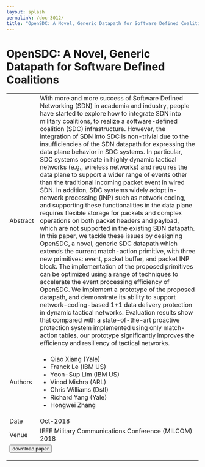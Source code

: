 ```yaml
---
layout: splash
permalink: /doc-3012/
title: "OpenSDC: A Novel, Generic Datapath for Software Defined Coalitions"
---
```


# OpenSDC: A Novel, Generic Datapath for Software Defined Coalitions

<table>
    <tbody>
    <tr>
        <td>Abstract</td>
        <td>With more and more success of Software Defined Networking (SDN) in academia and industry, people have started to explore how to integrate SDN into military coalitions, to realize a software-defined coalition (SDC) infrastructure. However, the integration of SDN into SDC is non-trivial due to the insufficiencies of the SDN datapath for expressing the data plane behavior in SDC systems. In particular, SDC systems operate in highly dynamic tactical networks (e.g., wireless networks) and requires the data plane to support a wider range of events other than the traditional incoming packet event in wired SDN. In addition, SDC systems widely adopt in-network processing (INP) such as network coding, and supporting these functionalities in the data plane requires flexible storage for packets and complex operations on both packet headers and payload, which are not supported in the existing SDN datapath. In this paper, we tackle these issues by designing OpenSDC, a novel, generic SDC datapath which extends the current match-action primitive, with three new primitives: event, packet buffer, and packet INP block. The implementation of the proposed primitives can be optimized using a range of techniques to accelerate the event processing efficiency of OpenSDC. We implement a prototype of the proposed datapath, and demonstrate its ability to support network-coding-based 1+1 data delivery protection in dynamic tactical networks. Evaluation results show that compared with a state-of-the-art proactive protection system implemented using only match-action tables, our prototype significantly improves the efficiency and resiliency of tactical networks.</td>
    </tr>
    <tr>
        <td>Authors</td>
        <td>
            <ul>
                <li>Qiao Xiang (Yale)</li>
                <li>Franck Le (IBM US)</li>
                <li>Yeon-Sup Lim (IBM US)</li>
                <li>Vinod Mishra (ARL)</li>
                <li>Chris Williams (Dstl)</li>
                <li>Richard Yang (Yale)</li>
                <li>Hongwei Zhang</li>
            </ul>
        </td>
    </tr>
    <tr>
        <td>Date</td>
        <td>Oct-2018</td>
    </tr>
    <tr>
        <td>Venue</td>
        <td>IEEE Military Communications Conference (MILCOM) 2018</td>
    </tr>
        <tr>
            <td colspan="2">
                <form method="get" action="https://ibm.box.com/v/doc-3012-paper">
                    <button type="submit">download paper</button>
                </form>
            </td>
        </tr>
    </tbody>
</table>
